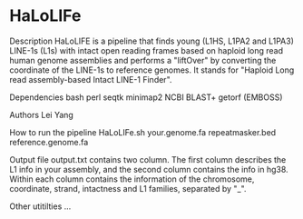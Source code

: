 # HaLoLIFe
Description
HaLoLIFE is a pipeline that finds young (L1HS, L1PA2 and L1PA3) LINE-1s (L1s) with intact open reading frames based on haploid long read human genome assemblies and performs a "liftOver" by converting the coordinate of the LINE-1s to reference genomes. It stands for "Haploid Long read assembly-based Intact LINE-1 Finder".

Dependencies
bash
perl
seqtk
minimap2
NCBI BLAST+
getorf (EMBOSS)

Authors
Lei Yang

How to run the pipeline
HaLoLIFe.sh your.genome.fa repeatmasker.bed reference.genome.fa

Output file
output.txt contains two column. The first column describes the L1 info in your assembly, and the second column contains the info in hg38. Within each column contains the information of the chromosome, coordinate, strand, intactness and L1 families, separated by "_".

Other utitilties
...

